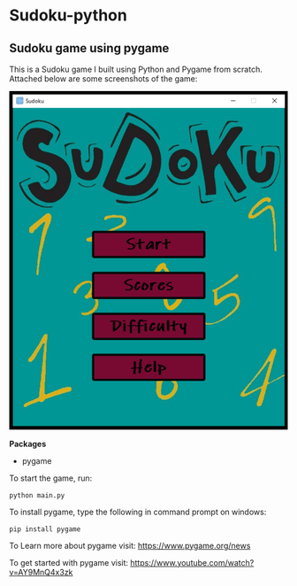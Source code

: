 # Sudoku-python
## Sudoku game using pygame

This is a Sudoku game I built using Python and Pygame from scratch. Attached below are some screenshots of the game:

![Alt text](Data/images/ss1.png?raw=true "Title")

**Packages**

- pygame

To start the game, run:

```
python main.py
```

To install pygame, type the following in command prompt on windows:
```
pip install pygame
```

To Learn more about pygame visit: https://www.pygame.org/news

To get started with pygame visit: https://www.youtube.com/watch?v=AY9MnQ4x3zk
